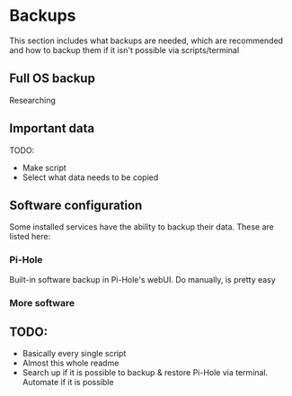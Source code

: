 # Backups
This section includes what backups are needed, which are recommended and how to backup them if it isn't possible via scripts/terminal

## Full OS backup
Researching

## Important data
TODO:
- Make script
- Select what data needs to be copied

## Software configuration
Some installed services have the ability to backup their data. These are listed here:

### Pi-Hole
Built-in software backup in Pi-Hole's webUI. Do manually, is pretty easy

### More software


## TODO:
- Basically every single script
- Almost this whole readme
- Search up if it is possible to backup & restore Pi-Hole via terminal. Automate if it is possible

